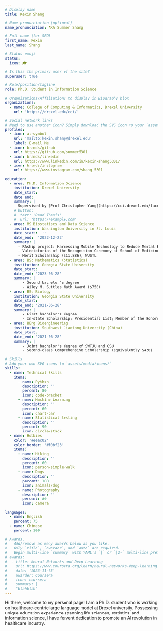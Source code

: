 ```yaml
---
# Display name
title: Kexin Shang

# Name pronunciation (optional)
name_pronunciation: AKA Summer Shang

# Full name (for SEO)
first_name: Kexin
last_name: Shang

# Status emoji
status:
  icon: 🎓

# Is this the primary user of the site?
superuser: true

# Role/position/tagline
role: Ph.D. Student in Information Science

# Organizations/Affiliations to display in Biography blox
organizations:
  - name: College of Computing & Informatics, Drexel University
    url: 'https://drexel.edu/cci/'

# Social network links
# Need to use another icon? Simply download the SVG icon to your `assets/media/icons/` folder.
profiles:
  - icon: at-symbol
    url: 'mailto:kexin.shang@drexel.edu'
    label: E-mail Me
  - icon: brands/github 
    url: https://github.com/summer5301
  - icon: brands/linkedin
    url: https://www.linkedin.com/in/kexin-shang5301/
  - icon: brands/instagram 
    url: https://www.instagram.com/shang_5301

education:
  - area: Ph.D. Information Science
    institution: Drexel University
    date_start: 
    date_end:  
    summary: |
      Supervised by [Prof Christopher Yang](https://cci.drexel.edu/faculty/cyang/). We focus on the intersection of LLM and health care, aiming to deliver a more trustworthy AI agent in disease detection, diagnosis reasoning and more.
    # button:
    #  text: 'Read Thesis'
    #  url: 'https://example.com'
  - area: MS Biostatiscs and Data Science
    institution: Washington University in St. Louis
    date_start:  ''
    date_end:  '2022-12-22'
    summary: |
      - RAship project: Harnessing Mobile Technology to Reduce Mental Health Disorders in College Population
      - Valedictorian of the Recognition Ceremony at School of Medicine, WashU
      - Merit Scholarship ($11,886), WUSTL
  - area: BSc Mathematics (Statistics)
    institution: Georgia State University
    date_start:  
    date_end: '2023-06-28'
    summary: |
        - Second bachelor's degree
        - Wiley M. Suttles Math Award ($750)
  - area: BSc Biology
    institution: Georgia State University
    date_start: 
    date_end: '2021-06-28'
    summary: |
        - First bachelor's degree
        - In-state Scholarship; Presidential List; Member of the Honors College
  - area: BEng Bioengineering
    institution: Southwest Jiaotong University (China)
    date_start: 
    date_end: '2021-06-28'
    summary: |
        - Joint bachelor's degree of SWTJU and GSU
        - Second-class Comprehensive Scholarship (equivalently $420)

# Skills
# Add your own SVG icons to `assets/media/icons/`
skills:
  - name: Technical Skills
    items:
      - name: Python
        description: ''
        percent: 80
        icon: code-bracket
      - name: Machine Learning
        description: ''
        percent: 60
        icon: chart-bar
      - name: Statistical testing
        description: ''
        percent: 90
        icon: circle-stack
  - name: Hobbies
    color: '#eeac02'
    color_border: '#f0bf23'
    items:
      - name: Hiking
        description: ''
        percent: 60
        icon: person-simple-walk
      - name: Dogs
        description: ''
        percent: 100
        icon: animals/dog
      - name: Photography
        description: ''
        percent: 80
        icon: camera

languages:
  - name: English
    percent: 75
  - name: Chinese
    percent: 100

# Awards.
#   Add/remove as many awards below as you like.
#   Only `title`, `awarder`, and `date` are required.
#   Begin multi-line `summary` with YAML's `|` or `|2-` multi-line prefix and indent 2 spaces below.
# awards:
#  - title: Neural Networks and Deep Learning
#    url: https://www.coursera.org/learn/neural-networks-deep-learning
#    date: '2023-11-25'
#    awarder: Coursera
#    icon: coursera
#    summary: |
#    "blahblah"
---
```


Hi there, welcome to my personal page! 
I am a Ph.D. student who is working on healthcare-centric large language model at Drexel university. Possessing unique education experience spanning life sciences, statistics, and information science, I have fervent dedication to promote an AI revolution in healthcare industry.